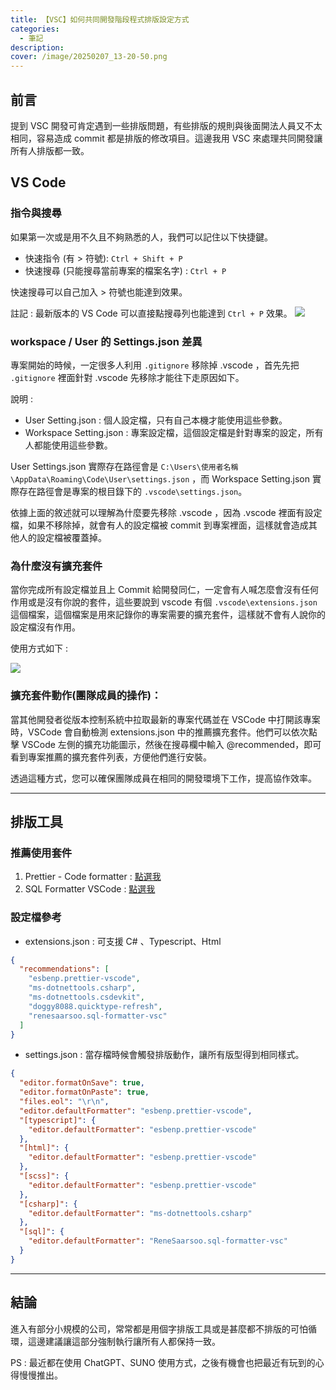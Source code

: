 ```yaml
---
title: 【VSC】如何共同開發階段程式排版設定方式
categories: 
  - 筆記 
description:
cover: /image/20250207_13-20-50.png
---
```


## 前言
提到 VSC 開發可肯定遇到一些排版問題，有些排版的規則與後面開法人員又不太相同，容易造成 commit 都是排版的修改項目。這邊我用 VSC 來處理共同開發讓所有人排版都一致。


## VS Code

### 指令與搜尋
如果第一次或是用不久且不夠熟悉的人，我們可以記住以下快捷鍵。

- 快速指令 (有 > 符號): ```Ctrl + Shift + P ```
- 快速搜尋 (只能搜尋當前專案的檔案名字) : ```Ctrl + P```

快速搜尋可以自己加入 > 符號也能達到效果。 

註記 : 最新版本的 VS Code 可以直接點搜尋列也能達到 ```Ctrl + P``` 效果。
![](/image/20250211_10-41-40.png)

### workspace / User 的 Settings.json 差異

專案開始的時候，一定很多人利用 ```.gitignore``` 移除掉 .vscode ，首先先把 ```.gitignore``` 裡面針對 .vscode 先移除才能往下走原因如下。

說明 : 

- User Setting.json : 個人設定檔，只有自己本機才能使用這些參數。
- Workspace Setting.json : 專案設定檔，這個設定檔是針對專案的設定，所有人都能使用這些參數。

User Settings.json 實際存在路徑會是 ```C:\Users\使用者名稱\AppData\Roaming\Code\User\settings.json``` ，而 Workspace Setting.json 實際存在路徑會是專案的根目錄下的 ```.vscode\settings.json```。

依據上面的敘述就可以理解為什麼要先移除 .vscode ，因為 .vscode 裡面有設定檔，如果不移除掉，就會有人的設定檔被 commit 到專案裡面，這樣就會造成其他人的設定檔被覆蓋掉。

### 為什麼沒有擴充套件

當你完成所有設定檔並且上 Commit 給開發同仁，一定會有人喊怎麼會沒有任何作用或是沒有你說的套件，這些要說到 vscode 有個 ```.vscode\extensions.json``` 這個檔案，這個檔案是用來記錄你的專案需要的擴充套件，這樣就不會有人說你的設定檔沒有作用。

使用方式如下 : 

![](/image/20250211_11-03-19.png)


### 擴充套件動作(團隊成員的操作)：

當其他開發者從版本控制系統中拉取最新的專案代碼並在 VSCode 中打開該專案時，VSCode 會自動檢測 extensions.json 中的推薦擴充套件。他們可以依次點擊 VSCode 左側的擴充功能圖示，然後在搜尋欄中輸入 @recommended，即可看到專案推薦的擴充套件列表，方便他們進行安裝。

透過這種方式，您可以確保團隊成員在相同的開發環境下工作，提高協作效率。

---


## 排版工具

### 推薦使用套件 
1. Prettier - Code formatter : [點選我](https://marketplace.visualstudio.com/items?itemName=esbenp.prettier-vscode)
2. SQL Formatter VSCode : [點選我](https://marketplace.visualstudio.com/items?itemName=ReneSaarsoo.sql-formatter-vsc)

### 設定檔參考

- extensions.json : 可支援 C# 、Typescript、Html

```json
{
  "recommendations": [
    "esbenp.prettier-vscode",
    "ms-dotnettools.csharp",
    "ms-dotnettools.csdevkit",
    "doggy8088.quicktype-refresh",
    "renesaarsoo.sql-formatter-vsc"
  ]
}
```

- settings.json : 當存檔時候會觸發排版動作，讓所有版型得到相同樣式。

```json
{
  "editor.formatOnSave": true,
  "editor.formatOnPaste": true,
  "files.eol": "\r\n",
  "editor.defaultFormatter": "esbenp.prettier-vscode",
  "[typescript]": {
    "editor.defaultFormatter": "esbenp.prettier-vscode"
  },
  "[html]": {
    "editor.defaultFormatter": "esbenp.prettier-vscode"
  },
  "[scss]": {
    "editor.defaultFormatter": "esbenp.prettier-vscode"
  },
  "[csharp]": {
    "editor.defaultFormatter": "ms-dotnettools.csharp"
  },
  "[sql]": {
    "editor.defaultFormatter": "ReneSaarsoo.sql-formatter-vsc"
  }
}
```

---

## 結論

進入有部分小規模的公司，常常都是用個字排版工具或是甚麼都不排版的可怕循環，這邊建議讓這部分強制執行讓所有人都保持一致。

PS : 最近都在使用 ChatGPT、SUNO 使用方式，之後有機會也把最近有玩到的心得慢慢推出。
